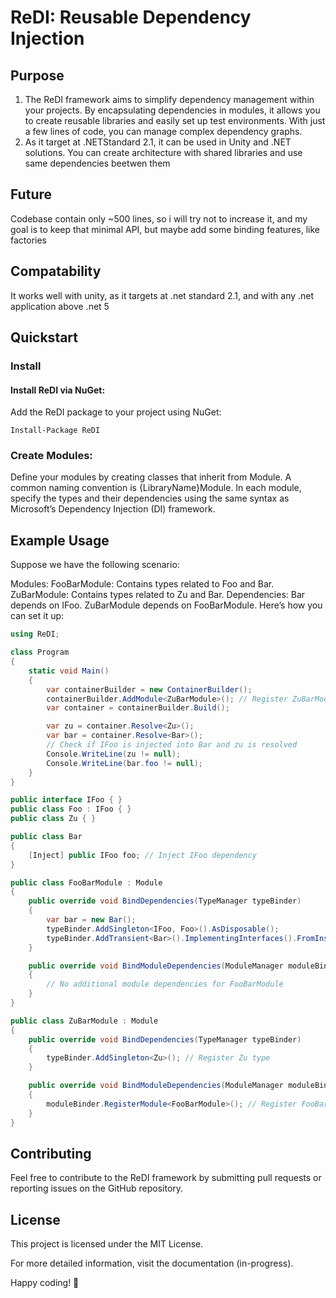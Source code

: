 # ReDI: Reusable Dependency Injection
## Purpose
1. The ReDI framework aims to simplify dependency management within your projects. By encapsulating dependencies in modules, it allows you to create reusable libraries and easily set up test environments. With just a few lines of code, you can manage complex dependency graphs.
2. As it target at .NETStandard 2.1, it can be used in Unity and .NET solutions. You can create architecture with shared libraries and use same dependencies beetwen them
## Future
Codebase contain only ~500 lines, so i will try not to increase it, and my goal is to keep that minimal API, but maybe add some binding features, like factories

## Compatability
It works well with unity, as it targets at .net standard 2.1, and with any .net application above .net 5

## Quickstart
### Install
#### Install ReDI via NuGet:
Add the ReDI package to your project using NuGet:
```
Install-Package ReDI
```

### Create Modules:
Define your modules by creating classes that inherit from Module. A common naming convention is {LibraryName}Module. 
In each module, specify the types and their dependencies using the same syntax as Microsoft’s Dependency Injection (DI) framework.

## Example Usage
Suppose we have the following scenario:

Modules:
FooBarModule: Contains types related to Foo and Bar.
ZuBarModule: Contains types related to Zu and Bar.
Dependencies:
Bar depends on IFoo.
ZuBarModule depends on FooBarModule.
Here’s how you can set it up:

```cs
using ReDI;

class Program
{
    static void Main()
    {
        var containerBuilder = new ContainerBuilder();
        containerBuilder.AddModule<ZuBarModule>(); // Register ZuBarModule
        var container = containerBuilder.Build();

        var zu = container.Resolve<Zu>();
        var bar = container.Resolve<Bar>();
        // Check if IFoo is injected into Bar and zu is resolved
        Console.WriteLine(zu != null); 
        Console.WriteLine(bar.foo != null); 
    }
}

public interface IFoo { }
public class Foo : IFoo { }
public class Zu { }

public class Bar
{
    [Inject] public IFoo foo; // Inject IFoo dependency
}

public class FooBarModule : Module
{
    public override void BindDependencies(TypeManager typeBinder)
    {
        var bar = new Bar();
        typeBinder.AddSingleton<IFoo, Foo>().AsDisposable();
        typeBinder.AddTransient<Bar>().ImplementingInterfaces().FromInstance(bar);
    }

    public override void BindModuleDependencies(ModuleManager moduleBinder)
    {
        // No additional module dependencies for FooBarModule
    }
}

public class ZuBarModule : Module
{
    public override void BindDependencies(TypeManager typeBinder)
    {
        typeBinder.AddSingleton<Zu>(); // Register Zu type
    }

    public override void BindModuleDependencies(ModuleManager moduleBinder)
    {
        moduleBinder.RegisterModule<FooBarModule>(); // Register FooBarModule dependency
    }
}
```

## Contributing
Feel free to contribute to the ReDI framework by submitting pull requests or reporting issues on the GitHub repository.

## License
This project is licensed under the MIT License.

For more detailed information, visit the documentation (in-progress).

Happy coding! 🚀
